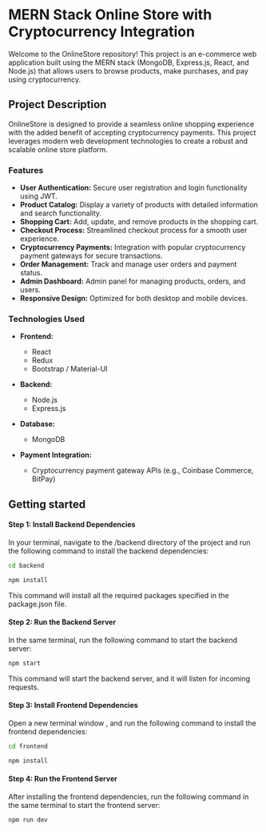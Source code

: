 # MERN Stack Online Store with Cryptocurrency Integration

Welcome to the OnlineStore repository! This project is an e-commerce web application built using the MERN stack (MongoDB, Express.js, React, and Node.js) that allows users to browse products, make purchases, and pay using cryptocurrency.

## Project Description

OnlineStore is designed to provide a seamless online shopping experience with the added benefit of accepting cryptocurrency payments. This project leverages modern web development technologies to create a robust and scalable online store platform.

### Features

- **User Authentication:** Secure user registration and login functionality using JWT.
- **Product Catalog:** Display a variety of products with detailed information and search functionality.
- **Shopping Cart:** Add, update, and remove products in the shopping cart.
- **Checkout Process:** Streamlined checkout process for a smooth user experience.
- **Cryptocurrency Payments:** Integration with popular cryptocurrency payment gateways for secure transactions.
- **Order Management:** Track and manage user orders and payment status.
- **Admin Dashboard:** Admin panel for managing products, orders, and users.
- **Responsive Design:** Optimized for both desktop and mobile devices.

### Technologies Used

- **Frontend:**
  - React
  - Redux
  - Bootstrap / Material-UI

- **Backend:**
  - Node.js
  - Express.js

- **Database:**
  - MongoDB

- **Payment Integration:**
  - Cryptocurrency payment gateway APIs (e.g., Coinbase Commerce, BitPay)



## Getting started

#### Step 1: Install Backend Dependencies

In your terminal, navigate to the /backend directory of the project and run the following command to install the backend dependencies:

```bash
cd backend
```

```bash
npm install
```

This command will install all the required packages specified in the package.json file.


#### Step 2: Run the Backend Server

In the same terminal, run the following command to start the backend server:

```bash
npm start
```

This command will start the backend server, and it will listen for incoming requests.

#### Step 3: Install Frontend Dependencies

Open a new terminal window , and run the following command to install the frontend dependencies:

```bash
cd frontend
```

```bash
npm install
```

#### Step 4: Run the Frontend Server

After installing the frontend dependencies, run the following command in the same terminal to start the frontend server:

```bash
npm run dev
```
